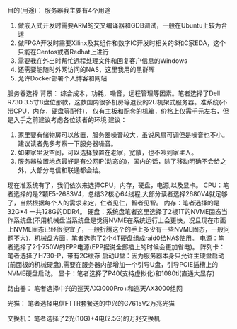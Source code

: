 目的(用途)：
服务器我主要有4个用途
1. 做嵌入式开发时需要ARM的交叉编译器和GDB调试，一般在Ubuntu上较为合适
2. 做FPGA开发时需要Xilinx及其组件和数字IC开发时相关的S和C家EDA，这个只能在Centos或者Redhat上进行
3. 需要我在外出时帮忙远程处理文件和回复客户信息的Windows
4. 还需要能随时外网访问的NAS，这里我用的黑群晖
5. 允许Docker部署个人博客和网站

服务器选择
背景：
综合成本，功耗，噪音，远程管理等因素。笔者选择了Dell R730 3.5寸8盘位那款，这款国内很多机房等退役的2U机架式服务器。准系统(不带CPU，内存，硬盘等配件)，
仅有主板和配套的机箱，价格上仅需千元左右，但是入手之前建议考虑各位读者的环境
 建议：
1. 家里要有储物房可以放置，服务器噪音较大，虽说风扇可调但是噪音也不小。建议读者先多考察一下服务器噪音。
2. 如果家里没空间，可以选择放置在老家，宽敞，也不吵到家里人。
3. 服务器放置地点最好是有公网IP(动态的)，国内的话，除了移动明确不会给之外，大部分电信和联通都会给。

现在准系统有了，我们依次来选择CPU，内存，硬盘，电源,以及显卡。
CPU：笔者选择的是2颗E5-2683V4，总结32核心64线程,大部分读者选择2680V4就足够了，当然根据每个人的需求来定，仁者见仁，智者见智。
内存：笔者选择的是32G*4 一共128G的DDR4。
硬盘：系统盘笔者这里选择了2根1T的NVME固态当作系统盘(不用机械盘当系统盘是觉得NVME在系统运行上会更快，况且现在市面上NVME固态已经很便宜了，一般折腾这个的手上多少有一些NVME固态，一般问题不大)，机械盘方面，笔者选购了2个4T硬盘组成raid0给NAS使用。
电源：笔者选择了2个750W的EPP电源(EPP据说全部插上的时候会更加省电)。
阵列卡：笔者选择了H730-P，带有2G缓存
启动U盘：因为服务器本身只允许主硬盘启动(前面板的机械硬盘),需要在服务器内部增加一个引导U盘，引导PCIE插槽上的NVME硬盘启动。
显卡：笔者选择了P40(支持虚拟化)和1080ti(直通大显存)

路由器：
    笔者选择中兴的巡天AX3000Pro+和巡天AX3000组网

光猫：
    笔者选择电信FTTR套餐送的中兴的G7615V2万兆光猫

交换机：
    笔者选择了2光(10G)+4电(2.5G)的万兆交换机

